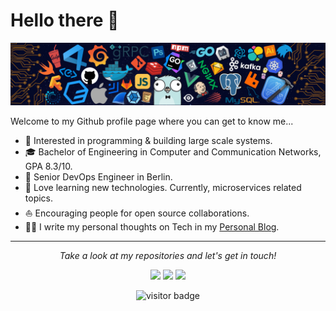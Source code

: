 # Hello there 👋

![](https://github.com/ngoduykhanh/ngoduykhanh/blob/main/banner.png)

Welcome to my Github profile page where you can get to know me...

* 🧐   Interested in programming & building large scale systems.
* 🎓   Bachelor of Engineering in Computer and Communication Networks, GPA 8.3/10.
* 💼   Senior DevOps Engineer in Berlin.
* 🌱   Love learning new technologies. Currently, microservices related topics.
* ⛵   Encouraging people for open source collaborations.
* ✍🏻   I write my personal thoughts on Tech in my [Personal Blog](https://blog.ndk.name/).

<hr>
<p align="center">
  <i>Take a look at my repositories and let's get in touch!</i>

<p align="center">
<a href= "https://www.linkedin.com/in/ngoduykhanh/"><img src="https://image.flaticon.com/icons/png/32/174/174857.png"/></a>
<a href= "https://twitter.com/ngokhanhit"><img src="https://image.flaticon.com/icons/png/32/174/174876.png"/></a>
<a href= "https://ndk.name"><img src="https://image.flaticon.com/icons/png/32/841/841364.png"/></a>
</p>

<p  align="center">
<img src="https://visitor-badge.laobi.icu/badge?page_id=ngoduykhanh" alt="visitor badge"/>       
</p>

</p>
